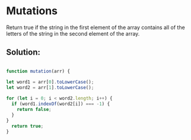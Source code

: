 # Mutations

Return true if the string in the first element of the array contains all of the letters of the string in the second element of the array.

## Solution:
```javascript

function mutation(arr) {

let word1 = arr[0].toLowerCase();
let word2 = arr[1].toLowerCase();
  
for (let i = 0; i < word2.length; i++) {
  if (word1.indexOf(word2[i]) === -1) {
    return false;
  }  
} 
  return true;
}

```
